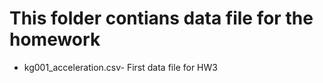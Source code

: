 # This folder contians data file for the homework

- kg001_acceleration.csv- First data file for HW3
